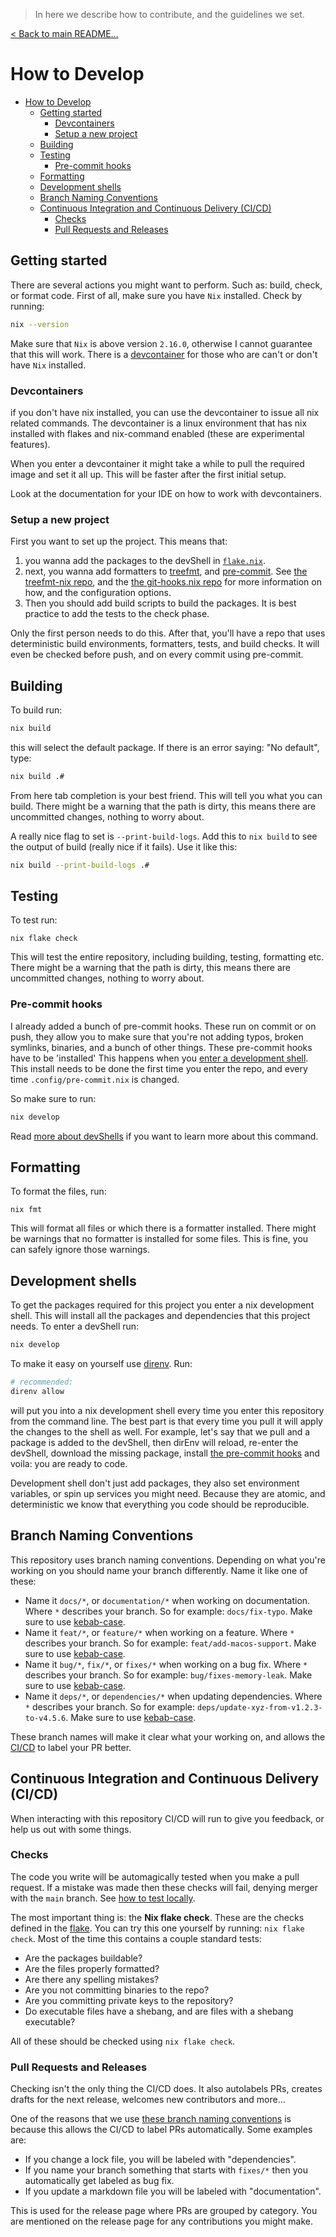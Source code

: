 > In here we describe how to contribute, and the guidelines we set.

[< Back to main README...](./README.md)

# How to Develop

- [How to Develop](#how-to-develop)
  - [Getting started](#getting-started)
    - [Devcontainers](#devcontainers)
    - [Setup a new project](#setup-a-new-project)
  - [Building](#building)
  - [Testing](#testing)
    - [Pre-commit hooks](#pre-commit-hooks)
  - [Formatting](#formatting)
  - [Development shells](#development-shells)
  - [Branch Naming Conventions](#branch-naming-conventions)
  - [Continuous Integration and Continuous Delivery (CI/CD)](#continuous-integration-and-continuous-delivery-cicd)
    - [Checks](#checks)
    - [Pull Requests and Releases](#pull-requests-and-releases)

## Getting started

There are several actions you might want to perform. Such as: build, check, or format code. First of all, make sure you have `Nix` installed. Check by running:

```sh
nix --version
```

Make sure that `Nix` is above version `2.16.0`, otherwise I cannot guarantee that this will work. There is a [devcontainer](#devcontainers) for those who are can't or don't have `Nix` installed.

### Devcontainers

if you don't have nix installed, you can use the devcontainer to issue all nix related commands. The devcontainer is a linux environment that has nix installed with flakes and nix-command enabled (these are experimental features).

When you enter a devcontainer it might take a while to pull the required image and set it all up. This will be faster after the first initial setup.

Look at the documentation for your IDE on how to work with devcontainers.

### Setup a new project

First you want to set up the project. This means that:

1. you wanna add the packages to the devShell in [`flake.nix`](flake.nix).
1. next, you wanna add formatters to [treefmt](.config/treefmt.nix), and [pre-commit](.config/pre-commit.nix). See [the treefmt-nix repo](https://github.com/numtide/treefmt-nix), and the [the git-hooks.nix repo](https://github.com/cachix/git-hooks.nix) for more information on how, and the configuration options.
1. Then you should add build scripts to build the packages. It is best practice to add the tests to the check phase.

Only the first person needs to do this. After that, you'll have a repo that uses deterministic build environments, formatters, tests, and build checks. It will even be checked before push, and on every commit using pre-commit.

## Building

To build run:

```sh
nix build
```

this will select the default package. If there is an error saying: "No default", type:

```sh
nix build .#
```

From here tab completion is your best friend. This will tell you what you can build. There might be a warning that the path is dirty, this means there are uncommitted changes, nothing to worry about.

A really nice flag to set is `--print-build-logs`. Add this to `nix build` to see the output of build (really nice if it fails). Use it like this:

```sh
nix build --print-build-logs .#
```

## Testing

To test run:

```SH
nix flake check
```

This will test the entire repository, including building, testing, formatting etc. There might be a warning that the path is dirty, this means there are uncommitted changes, nothing to worry about.

### Pre-commit hooks

I already added a bunch of pre-commit hooks. These run on commit or on push, they allow you to make sure that you're not adding typos, broken symlinks, binaries, and a bunch of other things. These pre-commit hooks have to be 'installed' This happens when you [enter a development shell](#development-shells). This install needs to be done the first time you enter the repo, and every time `.config/pre-commit.nix` is changed.

So make sure to run:

```sh
nix develop 
```

Read [more about devShells](#development-shells) if you want to learn more about this command.

## Formatting

To format the files, run:

```SH
nix fmt
```

This will format all files or which there is a formatter installed. There might be warnings that no formatter is installed for some files. This is fine, you can safely ignore those warnings.

## Development shells

To get the packages required for this project you enter a nix development shell. This will install all the packages and dependencies that this project needs. To enter a devShell run:

```sh
nix develop
```

To make it easy on yourself use [direnv](https://github.com/direnv/direnv). Run:

```sh
# recommended:
direnv allow
```

will put you into a nix development shell every time you enter this repository from the command line. The best part is that every time you pull it will apply the changes to the shell as well. For example, let's say that we pull and a package is added to the devShell, then dirEnv will reload, re-enter the devShell, download the missing package, install [the pre-commit hooks](#pre-commit-hooks) and voila: you are ready to code.

Development shell don't just add packages, they also set environment variables, or spin up services you might need. Because they are atomic, and deterministic we know that everything you code should be reproducible.

## Branch Naming Conventions

This repository uses branch naming conventions. Depending on what you're working on you should name your branch differently. Name it like one of these:

- Name it `docs/*`, or `documentation/*` when working on documentation. Where `*` describes your branch. So for example: `docs/fix-typo`. Make sure to use [kebab-case](https://developer.mozilla.org/en-US/docs/Glossary/Kebab_case).
- Name it `feat/*`, or `feature/*` when working on a feature. Where `*` describes your branch. So for example: `feat/add-macos-support`. Make sure to use [kebab-case](https://developer.mozilla.org/en-US/docs/Glossary/Kebab_case).
- Name it `bug/*`, `fix/*`, or `fixes/*` when working on a bug fix. Where `*` describes your branch. So for example: `bug/fixes-memory-leak`. Make sure to use [kebab-case](https://developer.mozilla.org/en-US/docs/Glossary/Kebab_case).
- Name it `deps/*`, or `dependencies/*` when updating dependencies. Where `*` describes your branch. So for example: `deps/update-xyz-from-v1.2.3-to-v4.5.6`. Make sure to use [kebab-case](https://developer.mozilla.org/en-US/docs/Glossary/Kebab_case).

These branch names will make it clear what your working on, and allows the [CI/CD](#continuous-integration-and-continuous-delivery-cicd) to label your PR better.

## Continuous Integration and Continuous Delivery (CI/CD)

When interacting with this repository CI/CD will run to give you feedback, or help us out with some things.

### Checks

The code you write will be automagically tested when you make a pull request. If a mistake was made then these checks will fail, denying merger with the `main` branch. See [how to test locally](#testing).

The most important thing is: the **Nix flake check**. These are the checks defined in the [flake](./flake.nix). You can try this one yourself by running: `nix flake check`. Most of the time this contains a couple standard tests:

- Are the packages buildable?
- Are the files properly formatted?
- Are there any spelling mistakes?
- Are you not committing binaries to the repo?
- Are you committing private keys to the repository?
- Do executable files have a shebang, and are files with a shebang executable?

All of these should be checked using `nix flake check`.

### Pull Requests and Releases

Checking isn't the only thing the CI/CD does. It also autolabels PRs, creates drafts for the next release, welcomes new contributors and more...

One of the reasons that we use [these branch naming conventions](#branch-naming-conventions) is because this allows the CI/CD to label PRs automatically. Some examples are:

- If you change a lock file, you will be labeled with "dependencies".
- If you name your branch something that starts with `fixes/*` then you automatically get labeled as bug fix.
- If you update a markdown file you will be labeled with "documentation".

This is used for the release page where PRs are grouped by category. You are mentioned on the release page for any contributions you might make.
